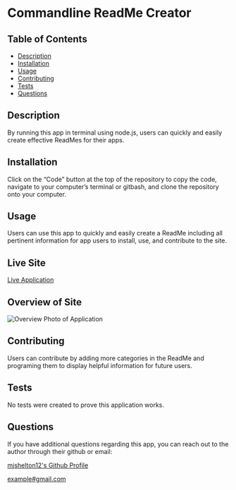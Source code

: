 # Commandline ReadMe Creator
   
  ## Table of Contents
  - [Description](#Description)  
  - [Installation](#Installation)
  - [Usage](#Usage)
  - [Contributing](#Contributing)
  - [Tests](#Tests)
  - [Questions](#Questions)
  
  ## Description

  By running this app in terminal using node.js, users can quickly and easily create effective ReadMes for their apps.

   

  ## Installation

  Click on the “Code” button at the top of the repository to copy the code, navigate to your computer’s terminal or gitbash, and clone the repository onto your computer.

  ## Usage

  Users can use this app to quickly and easily create a ReadMe including all pertinent information for app users to install, use, and contribute to the site.

  ## Live Site

  [Live Application](https://github.com/mjshelton12/Commandline_Readme_Creator)

  ## Overview of Site

  ![Overview Photo of Application](https://i.imgur.com/jN0YeyH.jpg)

  ## Contributing

  Users can contribute by adding more categories in the ReadMe and programing them to display helpful information for future users.

  ## Tests

  No tests were created to prove this application works.

  ## Questions

  If you have additional questions regarding this app, you can reach out to the author through their github or email:

  [mjshelton12's Github Profile](http://www.github.com/mjshelton12)

  [example#gmail.com](mailto:example#gmail.com)


